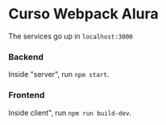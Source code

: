 # Curso Webpack Alura

The services go up in `localhost:3000`


### Backend

Inside "server", run `npm start`.


### Frontend

Inside client", run `npm run build-dev`.